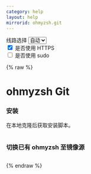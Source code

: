 ```yaml
---
category: help
layout: help
mirrorid: ohmyzsh.git
---
```


<!-- 本 markdown 从 tuna/mirrorz-help-ng 自动生成，如需修改，请修改其对应部分 -->

<style>.z-help tmpl { display: none }</style>

<div class="z-wrap">
    <form class="z-form z-global" onchange="form_update(null)" onsubmit="return false">
        <div>
            <label for="e0a5cecb">线路选择</label>
            <select id="e0a5cecb" name="host">
                <option selected="selected" value="{{ site.url }}">自动</option>
                <option value="{{ site.urlv4 }}">IPv4</option>
                <option value="{{ site.urlv6 }}">IPv6</option>
            </select>
        </div>
        <div>
            <input id="144d763c" name="_scheme" type="checkbox" checked>
            <label for="144d763c">是否使用 HTTPS</label>
        </div>
        <div>
            <input id="4659e7da" name="_sudo" type="checkbox">
            <label for="4659e7da">是否使用 sudo</label>
        </div>
    </form>
</div>
{% raw %}
<div class="z-help"><h1>ohmyzsh Git</h1>
<h3>安装</h3>
<p>在本地克隆后获取安装脚本。</p>
<div class="z-wrap"><form class="z-form" onchange="form_update(event)" onsubmit="return false"></form><pre class="z-code"></pre></div><tmpl z-lang="bash">
git clone {{endpoint}}
cd ohmyzsh/tools
REMOTE={{endpoint}} sh install.sh
</tmpl>
<h3>切换已有 ohmyzsh 至镜像源</h3>
<div class="z-wrap"><form class="z-form" onchange="form_update(event)" onsubmit="return false"></form><pre class="z-code"></pre></div><tmpl z-lang="bash">
git -C $ZSH remote set-url origin {{endpoint}}
git -C $ZSH pull
</tmpl><script id="z-config" type="application/x-mirrorz-help">eyJfIjogIm9obXl6c2ggR2l0IiwgImJsb2NrIjogWyJvaG15enNoLmdpdCJdLCAiaW5wdXQiOiB7fSwgIm5hbWUiOiAib2hteXpzaC5naXQifQ==</script>
</div>

{% endraw %}

<script src="/static/js/mustache.js?{{ site.data['hash'] }}"></script>
<script src="/static/js/zdocs.js?{{ site.data['hash'] }}"></script>
